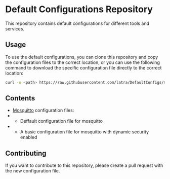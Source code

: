 # Default Configurations Repository
This repository contains default configurations for different tools and services.

## Usage
To use the default configurations, you can clone this repository and copy the configuration files to the correct location, or you can use the following command to download the specific configuration file directly to the correct location:
```bash
curl -o <path> https://raw.githubusercontent.com/latra/DefaultConfigs/master/<service>/<config_file>
```

## Contents
- [Mosquitto](mosquitto) configuration files:
- - Deffault configuration file for mosquitto
- - A basic configuration file for mosquitto with dynamic security enabled

## Contributing
If you want to contribute to this repository, please create a pull request with the new configuration file.